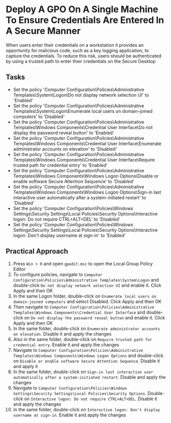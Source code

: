 # Deploy A GPO On A Single Machine To Ensure Credentials Are Entered In A Secure Manner
When users enter their credentials on a workstation it provides an opportunity for malicious code, such as a key logging application, to capture the credentials. To reduce this risk, users should be authenticated by using a trusted path to enter their credentials on the Secure Desktop



## Tasks
- Set the policy 'Computer Configuration\Policies\Administrative Templates\System\Logon\Do not display network selection UI' to 'Enabled'
- Set the policy 'Computer Configuration\Policies\Administrative Templates\System\Logon\Enumerate local users on domain-joined computers' to 'Disabled'
- Set the policy 'Computer Configuration\Policies\Administrative Templates\Windows Components\Credential User Interface\Do not display the password reveal button' to 'Enabled'
- Set the policy 'Computer Configuration\Policies\Administrative Templates\Windows Components\Credential User Interface\Enumerate administrator accounts on elevation' to 'Disabled'
- Set the policy 'Computer Configuration\Policies\Administrative Templates\Windows Components\Credential User Interface\Require trusted path for credential entry' to 'Enabled'
- Set the policy 'Computer Configuration\Policies\Administrative Templates\Windows Components\Windows Logon Options\Disable or enable software Secure Attention Sequence' to 'Disabled'
- Set the policy 'Computer Configuration\Policies\Administrative Templates\Windows Components\Windows Logon Options\Sign-in last interactive user automatically after a system-initiated restart' to 'Disabled'
- Set the policy 'Computer Configuration\Policies\Windows Settings\Security Settings\Local Policies\Security Options\Interactive logon: Do not require CTRL+ALT+DEL' to 'Disabled'
- Set the policy 'Computer Configuration\Policies\Windows Settings\Security Settings\Local Policies\Security Options\Interactive logon: Don't display username at sign-in' to 'Enabled'


## Practical Approach
1. Press `Win + R` and open `gpedit.msc` to open the Local Group Policy Editor
2. To configure policies, navigate to `Computer Configuration\Policies\Administrative Templates\System\Logon` and double-click `Do not display network selection UI` and enable it. Click Apply and then OK
3. In the same Logon folder, double-click on `Enumerate local users on domain-joined computers` and select Disabled. Click Apply and then OK
4. Then navigate to `Computer Configuration\Policies\Administrative Templates\Windows Components\Credential User Interface` and double-click on `Do not display the password reveal button` and enable it. Click Apply and then OK
5. In the same folder, double-click on `Enumerate administrator accounts on elevation`. Disable it and apply the changes
6. Also in the same folder, double-click on `Require trusted path for credential entry`. Enable it and apply the changes
7. Navigate to `Computer Configuration\Policies\Administrative Templates\Windows Components\Windows Logon Options` and double-click on `Disable or enable software Secure Attention Sequence`. Disable it and apply it
8. In the same folder, double-click on `Sign-in last interactive user automatically after a system-initiated restart`. Disable and apply the changes
9. Navigate to `Computer Configuration\Policies\Windows Settings\Security Settings\Local Policies\Security Options`. Double-click on `Interactive logon: Do not require CTRL+ALT+DEL`. Disable it and apply the changes
10. In the same folder, double-click on `Interactive logon: Don't display username at sign-in`. Enable it and apply the changes



